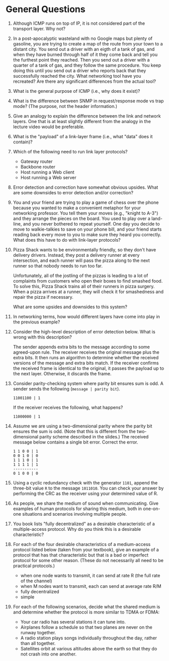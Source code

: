# General Questions

1. Although ICMP runs on top of IP,
   it is not considered part of the transport layer.
   Why not?

2. In a post-apocalyptic wasteland with no Google maps but plenty of gasoline,
   you are trying to create a map of the route from your town to a distant
   city.
   You send out a driver with an eigth of a tank of gas,
   and when they have burned through half of it they come back and tell you
   the furthest point they reached.
   Then you send out a driver with a quarter of a tank of gas,
   and they follow the same procedure.
   You keep doing this until you send out a driver who reports back that they
   successfully reached the city.
   What networking tool have you recreated?
   Are there any significant differences from the actual tool?

3. What is the general purpose of ICMP
   (i.e., why does it exist)?

4. What is the difference between SNMP in request/response mode vs trap mode?
   (The purpose, not the header information.)

5. Give an analogy to explain the difference between the link and network
   layers.
   One that is at least slightly different from the analogy in the lecture
   video would be preferable.

6. What is the "payload" of a link-layer frame
   (i.e., what "data" does it contain)?

7. Which of the following need to run link layer protocols?
    * Gateway router
    * Backbone router
    * Host running a Web client
    * Host running a Web server

8. Error detection and correction have somewhat obvious upsides.
   What are some downsides to error detection and/or correction?

9. You and your friend are trying to play a game of chess over the phone
   because you wanted to make a convenient metaphor for your networking
   professor.
   You tell them your moves (e.g., "knight to A-3") and they arrange the
   pieces on the board.
   You used to play over a land-line,
   and you never bothered to repeat yourself.
   One day you decide to move to walkie-talkies to save on your phone bill,
   and your friend starts reading back every move to you to make sure they
   heard you correctly.
   What does this have to do with link-layer protocols?

10. Pizza Shack wants to be environmentally friendly,
    so they don't have delivery drivers.
    Instead, they post a delivery runner at every intersection,
    and each runner will pass the pizza along to the next runner so that nobody
    needs to run too far.

    Unfortunately, all of the jostling of the pizzas is leading to a lot of
    complaints from customers who open their boxes to find smashed food.
    To solve this,
    Pizza Shack trains all of their runners in pizza surgery.
    When a pizza arrives at a runner,
    they will check it for smashedness and repair the pizza if necessary.

    What are some upsides and downsides to this system?

11. In networking terms,
    how would different layers have come into play in the previous example?

12. Consider the high-level description of error detection below.
    What is wrong with this description?

    The sender appends extra bits to the message according to some agreed-upon
    rule.
    The receiver receives the original message plus the extra bits.
    It then runs an algorithm to determine whether the received versions of the
    message and extra bits match.
    If the receiver confirms the received frame is identical to the original,
    it passes the payload up to the next layer.
    Otherwise, it discards the frame.

13. Consider parity-checking system where parity bit ensures sum is odd.
    A sender sends the following (`message | parity bit`).

    ```
    11001100 | 1
    ```

    If the receiver receives the following, what happens?

    ```
    11000000 | 1
    ````

14. Assume we are using a two-dimensional parity where the parity bit ensures
    the sum is odd.
    (Note that this is different from the two-dimensional parity scheme
    described in the slides.)
    The received message below contains a single bit error.
    Correct the error.

    ```
    1 1 0 0 | 1
    0 0 1 0 | 0
    1 1 1 0 | 1
    1 1 1 1 | 1
    -----------
    0 1 0 0 | 0
    ```

15. Using a cyclic redundancy check with the generator `1101`,
    append the three-bit value `R` to the message `1011010`.
    You can check your answer by performing the CRC as the receiver using your
    determined value of R.

    <!--
    Compute R:
    ```
              1100 100
    1101 | 1011010 000
           1101
            1100
            1101
             0011
             0000
              0110
              0000
               110 0
               110 1
                00 10
                00 00
                 0 100
                 0 000
                   100  <-- answer
    ```

    Check:
    ```
              1100 100
    1101 | 1011010 100
           1101
            1100
            1101
             0011
             0000
              0110
              0000
               110 1
               110 1
                00 00
                00 00
                 0 000
                 0 000
                   000  <-- verified
    ```
    -->

16. As people, we share the medium of sound when communicating.
    Give examples of human protocols for sharing this medium,
    both in one-on-one situations and scenarios involving multiple people.

17. You book lists "fully decentralized" as a desirable characteristic of
    a multiple-access protocol.
    Why do you think this is a desirable characteristic?

18. For each of the four desirable characteristics of a medium-access protocol
    listed below
    (taken from your textbook),
    give an example of a protocol that has that characteristic but that is
    a bad or imperfect protocol for some other reason.
    (These do not necessarily all need to be practical protocols.)
    * when one node wants to transmit,
      it can send at rate R (the full rate of the channel)
    * when M nodes want to transmit,
      each can send at average rate R/M
    * fully decentralized
    * simple

19. For each of the following scenarios,
    decide what the shared medium is and determine whether the protocol is more
    similar to TDMA or FDMA:
    * Your car radio has several stations it can tune into.
    * Airplanes follow a schedule so that two planes are never on the runway
      together.
    * A radio station plays songs individually throughout the day,
      rather than all together.
    * Satellites orbit at various altitudes above the earth so that they do not
      crash into one another.
